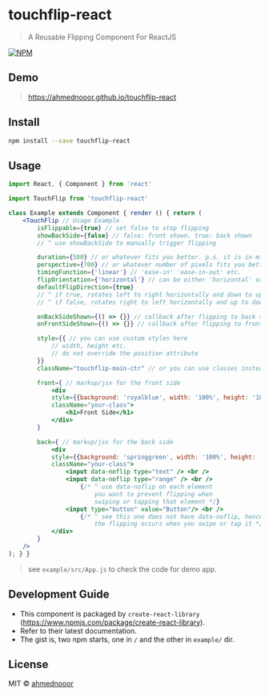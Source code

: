 # touchflip-react

> A Reusable Flipping Component For ReactJS

[![NPM](https://img.shields.io/npm/v/touchflip-react.svg)](https://www.npmjs.com/package/touchflip-react)

## Demo

> https://ahmednooor.github.io/touchflip-react

## Install

```bash
npm install --save touchflip-react
```

## Usage

```jsx
import React, { Component } from 'react'

import TouchFlip from 'touchflip-react'

class Example extends Component { render () { return (
    <TouchFlip // Usage Example
        isFlippable={true} // set false to stop flipping
        showBackSide={false} // false: front shown. true: back shown
        // ^ use showBackSide to manually trigger flipping

        duration={500} // or whatever fits you better. p.s. it is in milli-seconds
        perspective={700} // or whatever number of pixels fits you better
        timingFunction={'linear'} // 'ease-in' 'ease-in-out' etc.
        flipOrientation={'horizontal'} // can be either 'horizontal' or 'vertical'
        defaultFlipDirection={true}
        // ^ if true, rotates left to right horizontally and down to up vertically
        // ^ if false, rotates right to left horizontally and up to down vertically

        onBackSideShown={() => {}} // callback after flipping to back side
        onFrontSideShown={() => {}} // callback after flipping to front side

        style={{ // you can use custom styles here
            // width, height etc.
            // do not override the position attribute
        }}
        className="touchflip-main-ctr" // or you can use classes instead

        front={ // markup/jsx for the front side
            <div 
            style={{background: 'royalblue', width: '100%', height: '100%'}} 
            className="your-class">
                <h1>Front Side</h1>
            </div>
        }

        back={ // markup/jsx for the back side
            <div 
            style={{background: 'springgreen', width: '100%', height: '100%'}} 
            className="your-class">
                <input data-noflip type="text" /> <br />
                <input data-noflip type="range" /> <br />
                    {/* ^ use data-noflip on each element 
                        you want to prevent flipping when 
                        swiping or tapping that element */}
                <input type="button" value="Button"/> <br />
                    {/* ^ see this one does not have data-noflip, hence 
                        the flipping occurs when you swipe or tap it */}
            </div>
        }
    />
); } }
```
> see `example/src/App.js` to check the code for demo app.

## Development Guide

- This component is packaged by `create-react-library` (https://www.npmjs.com/package/create-react-library).
- Refer to their latest documentation.
- The gist is, two npm starts, one in `/` and the other in `example/` dir.

## License

MIT © [ahmednooor](https://github.com/ahmednooor)
